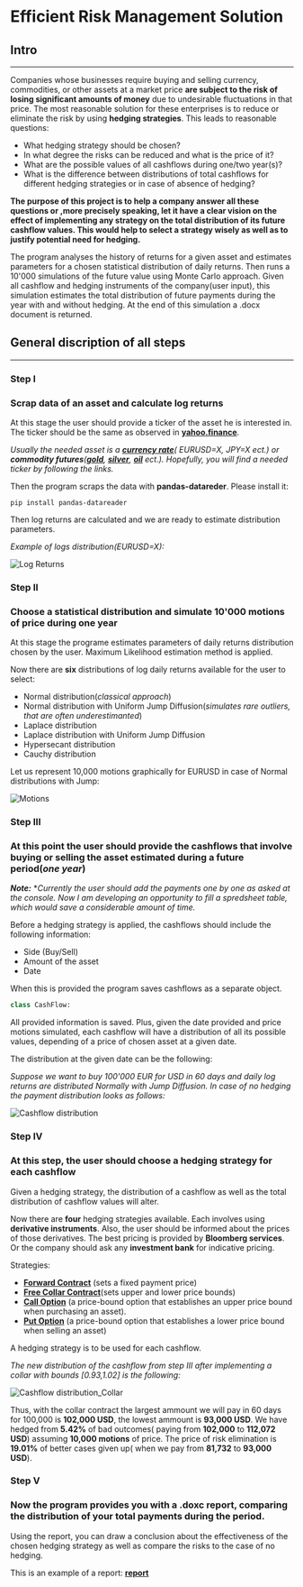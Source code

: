 # Efficient Risk Management Solution
## Intro
___
Companies whose businesses require buying and selling currency, commodities, or other assets at a market price **are subject to the risk of losing significant amounts of money** due to undesirable fluctuations in that price. The most reasonable solution for these enterprises is to reduce or eliminate the risk by using **hedging strategies**. This leads to reasonable questions:
+ What hedging strategy should be chosen?
+ In what degree the risks can be reduced and what is the price of it?
+ What are the possible values of all cashflows during one/two year(s)?
+ What is the difference between distributions of total cashflows for different hedging strategies or in case of absence of hedging?

**The purpose of this project is to help a company answer all these questions or ,more precisely speaking, let it have a clear vision on the effect of implementing any strategy on the total distribution of its future cashflow values. This would help to select a strategy wisely as well as to justify potential need for hedging.**

The program analyses the history of returns for a given asset and estimates parameters for a chosen statistical distribution of daily returns. Then runs a 10'000 simulations of the future value using Monte Carlo approach. Given all cashflow and hedging instruments of the company(user input), this simulation estimates the total distribution of future payments during the year with and without hedging. At the end of this simulation a .docx document is returned.

## General discription of all steps
___
### Step I
### Scrap data of an asset and calculate log returns

At this stage the user should provide a ticker of the asset he is interested in. The ticker should be the same as observed in __[yahoo.finance](https://finance.yahoo.com/)__. 

*Usually the needed asset is a __[currency rate](https://finance.yahoo.com/currencies?guccounter=1)__( EURUSD=X, JPY=X ect.) or **commodity futures**(__[gold](https://finance.yahoo.com/quote/GC%3DF?p=GC%3DF)__, __[silver](https://finance.yahoo.com/quote/SIL=F?p=SIL=F&.tsrc=fin-srch)__, __[oil](https://finance.yahoo.com/quote/BZ=F?p=BZ=F&.tsrc=fin-srch)__ ect.). Hopefully, you will find a needed ticker by following the links.*

Then the program scraps the data with **pandas-datareder**. Please install it:

```
pip install pandas-datareader
```

Then log returns are calculated and we are ready to estimate distribution parameters.

*Example of logs distribution(EURUSD=X):*

![Log Returns](https://github.com/GabrielBuzukashvili/Efficient-Risk-Management-Solution/blob/main/Examples/EURUSD_log_returns.png)


### Step II
### Choose a statistical distribution and simulate 10'000 motions of price during one year

At this stage the programe estimates parameters of daily returns distribution chosen by the user. Maximum Likelihood estimation method is applied.

Now there are **six** distributions of log daily returns available for the user to select:

+ Normal distribution(*classical approach*)
+ Normal distribution with Uniform Jump Diffusion(*simulates rare outliers, that are often underestimanted*)
+ Laplace distribution
+ Laplace distribution with Uniform Jump Diffusion
+ Hypersecant distribution
+ Cauchy distribution

Let us represent 10,000 motions graphically for EURUSD in case of Normal distributions with Jump:

![Motions](https://github.com/GabrielBuzukashvili/Efficient-Risk-Management-Solution/blob/main/Examples/EURUSD_simulation.png)


### Step III
### At this point the user should provide the cashflows that involve buying or selling the asset estimated during a future period(*one year*)

***Note:***
**Currently the user should add the payments one by one as asked at the console. Now I am developing an opportunity to fill a spredsheet table, which would save a considerable amount of time.*

Before a hedging strategy is applied, the cashflows should include the following information:

+ Side (Buy/Sell)
+ Amount of the asset
+ Date

When this is provided the program saves cashflows as a separate object.
``` py
class CashFlow:
```
All provided information is saved. Plus, given the date provided and price motions simulated, each cashflow will have a distribution of all its possible values, depending of a price of chosen asset at a given date.

The distribution at the given date can be the following:

*Suppose we want to buy 100'000 EUR for USD in 60 days and daily log returns are distributed Normally with Jump Diffusion. In case of no hedging the payment distribution looks as follows:*

![Cashflow distribution](https://github.com/GabrielBuzukashvili/Efficient-Risk-Management-Solution/blob/main/Examples/EURUSD_no_hedge.png)

### Step IV
### At this step, the user should choose a hedging strategy for each cashflow

Given a hedging strategy, the distribution of a cashflow as well as the total distribution of cashflow values will alter.

Now there are **four** hedging strategies available. Each involves using **derivative instruments**. Also, the user should be informed about the prices of those derivatives. The best pricing is provided by **Bloomberg services**. Or the company should ask any **investment bank** for indicative pricing.

Strategies:

+ __[Forward Contract](https://en.wikipedia.org/wiki/Forward_contract)__ (sets a fixed payment price)
+ __[Free Collar Contract](https://www.investopedia.com/terms/c/collar-agreement.asp)__(sets upper and lower price bounds)
+ __[Call Option](https://en.wikipedia.org/wiki/Call_option)__ (a price-bound option that establishes an upper price bound when purchasing an asset).
+ __[Put Option](https://en.wikipedia.org/wiki/Put_option)__ (a price-bound option that establishes a lower price bound when selling an asset)

A hedging strategy is to be used for each cashflow.

*The new distribution of the cashflow from step III after implementing a collar with bounds [0.93,1.02] is the following:*

![Cashflow distribution_Collar](https://github.com/GabrielBuzukashvili/Efficient-Risk-Management-Solution/blob/main/Examples/EURUSD_hedge.png)


Thus, with the collar contract the largest ammount we will pay in 60 days for 100,000 is **102,000 USD**, the lowest ammount is **93,000 USD**. We have hedged from **5.42%** of bad outcomes( paying from **102,000** to **112,072 USD**) assuming **10,000 motions** of price. The price of risk elimination is **19.01%** of better cases given up( when we pay from **81,732** to **93,000 USD**).

### Step V
### Now the program provides you with a .doxc report, comparing the distribution of your total payments during the period.

Using the report, you can draw a conclusion about the effectiveness of the chosen hedging strategy as well as compare the risks to the case of no hedging.

This is an example of a report: __[report](https://github.com/GabrielBuzukashvili/Efficient-Risk-Management-Solution/blob/main/Examples/EURUSD_report.docx)__ 











